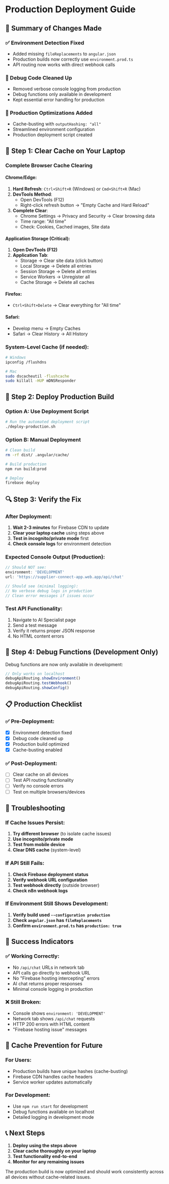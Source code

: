 # Production Deployment Guide

## 🎯 Summary of Changes Made

### ✅ Environment Detection Fixed
- Added missing `fileReplacements` to `angular.json`
- Production builds now correctly use `environment.prod.ts`
- API routing now works with direct webhook calls

### 🧹 Debug Code Cleaned Up
- Removed verbose console logging from production
- Debug functions only available in development
- Kept essential error handling for production

### 🚀 Production Optimizations Added
- Cache-busting with `outputHashing: "all"`
- Streamlined environment configuration
- Production deployment script created

## 🧹 Step 1: Clear Cache on Your Laptop

### Complete Browser Cache Clearing

#### Chrome/Edge:
1. **Hard Refresh**: `Ctrl+Shift+R` (Windows) or `Cmd+Shift+R` (Mac)
2. **DevTools Method**:
   - Open DevTools (F12)
   - Right-click refresh button → "Empty Cache and Hard Reload"
3. **Complete Clear**:
   - Chrome Settings → Privacy and Security → Clear browsing data
   - Time range: "All time"
   - Check: Cookies, Cached images, Site data

#### Application Storage (Critical):
1. **Open DevTools (F12)**
2. **Application Tab**:
   - Storage → Clear site data (click button)
   - Local Storage → Delete all entries
   - Session Storage → Delete all entries
   - Service Workers → Unregister all
   - Cache Storage → Delete all caches

#### Firefox:
- `Ctrl+Shift+Delete` → Clear everything for "All time"

#### Safari:
- Develop menu → Empty Caches
- Safari → Clear History → All History

### System-Level Cache (if needed):
```bash
# Windows
ipconfig /flushdns

# Mac
sudo dscacheutil -flushcache
sudo killall -HUP mDNSResponder
```

## 🚀 Step 2: Deploy Production Build

### Option A: Use Deployment Script
```bash
# Run the automated deployment script
./deploy-production.sh
```

### Option B: Manual Deployment
```bash
# Clean build
rm -rf dist/ .angular/cache/

# Build production
npm run build:prod

# Deploy
firebase deploy
```

## 🔍 Step 3: Verify the Fix

### After Deployment:
1. **Wait 2-3 minutes** for Firebase CDN to update
2. **Clear your laptop cache** using steps above
3. **Test in incognito/private mode** first
4. **Check console logs** for environment detection

### Expected Console Output (Production):
```javascript
// Should NOT see:
environment: 'DEVELOPMENT'
url: 'https://supplier-connect-app.web.app/api/chat'

// Should see (minimal logging):
// No verbose debug logs in production
// Clean error messages if issues occur
```

### Test API Functionality:
1. Navigate to AI Specialist page
2. Send a test message
3. Verify it returns proper JSON response
4. No HTML content errors

## 🔧 Step 4: Debug Functions (Development Only)

Debug functions are now only available in development:

```javascript
// Only works on localhost
debugApiRouting.showEnvironment()
debugApiRouting.testWebhook()
debugApiRouting.showConfig()
```

## 📋 Production Checklist

### ✅ Pre-Deployment:
- [x] Environment detection fixed
- [x] Debug code cleaned up
- [x] Production build optimized
- [x] Cache-busting enabled

### ✅ Post-Deployment:
- [ ] Clear cache on all devices
- [ ] Test API routing functionality
- [ ] Verify no console errors
- [ ] Test on multiple browsers/devices

## 🚨 Troubleshooting

### If Cache Issues Persist:
1. **Try different browser** (to isolate cache issues)
2. **Use incognito/private mode**
3. **Test from mobile device**
4. **Clear DNS cache** (system-level)

### If API Still Fails:
1. **Check Firebase deployment status**
2. **Verify webhook URL configuration**
3. **Test webhook directly** (outside browser)
4. **Check n8n webhook logs**

### If Environment Still Shows Development:
1. **Verify build used `--configuration production`**
2. **Check `angular.json` has `fileReplacements`**
3. **Confirm `environment.prod.ts` has `production: true`**

## 🎯 Success Indicators

### ✅ Working Correctly:
- No `/api/chat` URLs in network tab
- API calls go directly to webhook URL
- No "Firebase hosting intercepting" errors
- AI chat returns proper responses
- Minimal console logging in production

### ❌ Still Broken:
- Console shows `environment: 'DEVELOPMENT'`
- Network tab shows `/api/chat` requests
- HTTP 200 errors with HTML content
- "Firebase hosting issue" messages

## 🔄 Cache Prevention for Future

### For Users:
- Production builds have unique hashes (cache-busting)
- Firebase CDN handles cache headers
- Service worker updates automatically

### For Development:
- Use `npm run start` for development
- Debug functions available on localhost
- Detailed logging in development mode

## 📞 Next Steps

1. **Deploy using the steps above**
2. **Clear cache thoroughly on your laptop**
3. **Test functionality end-to-end**
4. **Monitor for any remaining issues**

The production build is now optimized and should work consistently across all devices without cache-related issues.
